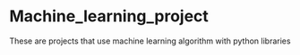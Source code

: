 # Machine_learning_project
These are projects that use machine learning algorithm with python libraries
